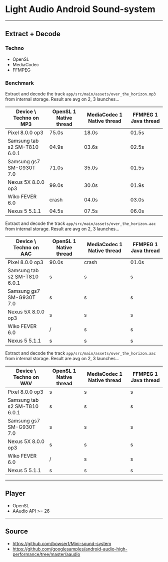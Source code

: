 # Light Audio Android Sound-system

----

## Extract + Decode


### Techno

* OpenSL
* MediaCodec
* FFMPEG

### Benchmark

Extract and decode the track `app/src/main/assets/over_the_horizon.mp3` from internal storage.
Result are avg on 2, 3 launches...

| Device \ Techno on MP3       | OpenSL 1 Native thread | MediaCodec 1 Native thread | FFMPEG 1 Java thread |
|------------------------------|------------------------|----------------------------|----------------------|
| Pixel 8.0.0 op3              | 75.0s                  | 18.0s                      | 01.5s                |
| Samsung tab s2 SM-T810 6.0.1 | 04.9s                  | 03.6s                      | 02.5s                |
| Samsung gs7 SM-G930T 7.0     | 71.0s                  | 35.0s                      | 01.5s                |                      
| Nexus 5X 8.0.0 op3           | 99.0s                  | 30.0s                      | 01.9s                |
| Wiko FEVER 6.0               | crash                  | 04.0s                      | 03.0s                |
| Nexus 5 5.1.1                | 04.5s                  | 07.5s                      | 06.0s                |


Extract and decode the track `app/src/main/assets/over_the_horizon.aac` from internal storage.
Result are avg on 2, 3 launches...

| Device \ Techno on AAC       | OpenSL 1 Native thread | MediaCodec 1 Native thread | FFMPEG 1 Java thread |
|------------------------------|------------------------|----------------------------|----------------------|
| Pixel 8.0.0 op3              | 90.0s                  | crash                      | 01.0s                |
| Samsung tab s2 SM-T810 6.0.1 |     s                  |     s                      |     s                |
| Samsung gs7 SM-G930T 7.0     |     s                  |     s                      |     s                |                      
| Nexus 5X 8.0.0 op3           |     s                  |     s                      |     s                |
| Wiko FEVER 6.0               | /                      |     s                      |     s                |
| Nexus 5 5.1.1                |     s                  |     s                      |     s                |


Extract and decode the track `app/src/main/assets/over_the_horizon.aac` from internal storage.
Result are avg on 2, 3 launches...

| Device \ Techno on WAV       | OpenSL 1 Native thread | MediaCodec 1 Native thread | FFMPEG 1 Java thread |
|------------------------------|------------------------|----------------------------|----------------------|
| Pixel 8.0.0 op3              |     s                  |     s                      |     s                |
| Samsung tab s2 SM-T810 6.0.1 |     s                  |     s                      |     s                |
| Samsung gs7 SM-G930T 7.0     |     s                  |     s                      |     s                |                      
| Nexus 5X 8.0.0 op3           |     s                  |     s                      |     s                |
| Wiko FEVER 6.0               | /                      |     s                      |     s                |
| Nexus 5 5.1.1                |     s                  |     s                      |     s                |


----

## Player

* OpenSL
* AAudio API >= 26

----

## Source
 
 * https://github.com/bowserf/Mini-sound-system
 * https://github.com/googlesamples/android-audio-high-performance/tree/master/aaudio